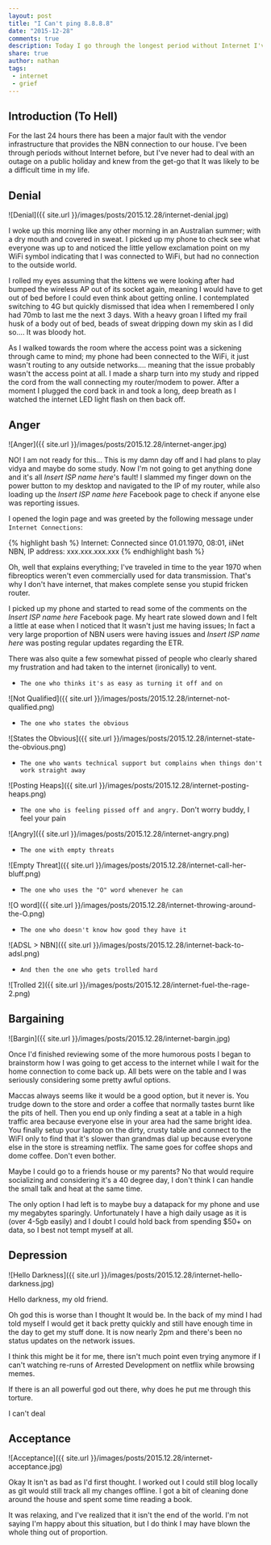 ```yaml
---
layout: post
title: "I Can't ping 8.8.8.8"
date: "2015-12-28"
comments: true
description: Today I go through the longest period without Internet I've had since moving into our new place.
share: true
author: nathan
tags:
 - internet
 - grief
---
```


## Introduction (To Hell)

For the last 24 hours there has been a major fault with the vendor infrastructure that provides the NBN connection to our house. I've been through periods without Internet before, but I've never had to deal with an outage on a public holiday and knew from the get-go that It was likely to be a difficult time in my life.

## Denial

![Denial]({{ site.url }}/images/posts/2015.12.28/internet-denial.jpg)

I woke up this morning like any other morning in an Australian summer; with a dry mouth and covered in sweat. I picked up my phone to check see what everyone was up to and noticed the little yellow exclamation point on my WiFi symbol indicating that I was connected to WiFi, but had no connection to the outside world.

I rolled my eyes assuming that the kittens we were looking after had bumped the wireless AP out of its socket again, meaning I would have to get out of bed before I could even think about getting online. I contemplated switching to 4G but quickly dismissed that idea when I remembered I only had 70mb to last me the next 3 days. With a heavy groan I lifted my frail husk of a body out of bed, beads of sweat dripping down my skin as I did so.... It was bloody hot.

As I walked towards the room where the access point was a sickening through came to mind; my phone had been connected to the WiFi, it just wasn't routing to any outside networks.... meaning that the issue probably wasn't the access point at all. I made a sharp turn into my study and ripped the cord from the wall connecting my router/modem to power. After a moment I plugged the cord back in and took a long, deep breath as I watched the internet LED light flash on then back off.

## Anger

![Anger]({{ site.url }}/images/posts/2015.12.28/internet-anger.jpg)

NO! I am not ready for this... This is my damn day off and I had plans to play vidya and maybe do some study. Now I'm not going to get anything done and it's all *Insert ISP name here*'s fault! I slammed my finger down on the power button to my desktop and navigated to the IP of my router, while also loading up the *Insert ISP name here* Facebook page to check if anyone else was reporting issues.

I opened the login page and was greeted by the following message under `Internet Connections`:

{% highlight bash %}
Internet: Connected since 01.01.1970, 08:01, iiNet NBN, IP address: xxx.xxx.xxx.xxx
{% endhighlight bash %}

Oh, well that explains everything; I've traveled in time to the year 1970 when fibreoptics weren't even commercially used for data transmission. That's why I don't have internet, that makes complete sense you stupid fricken router.

I picked up my phone and started to read some of the comments on the *Insert ISP name here* Facebook page. My heart rate slowed down and I felt a little at ease when I noticed that It wasn't just me having issues; In fact a very large proportion of NBN users were having issues and *Insert ISP name here* was posting regular updates regarding the ETR.

There was also quite a few somewhat pissed of people who clearly shared my frustration and had taken to the internet (ironically) to vent.

* `The one who thinks it's as easy as turning it off and on`

![Not Qualified]({{ site.url }}/images/posts/2015.12.28/internet-not-qualified.png)

* `The one who states the obvious`

![States the Obvious]({{ site.url }}/images/posts/2015.12.28/internet-state-the-obvious.png)

* `The one who wants technical support but complains when things don't work straight away`

![Posting Heaps]({{ site.url }}/images/posts/2015.12.28/internet-posting-heaps.png)

* `The one who is feeling pissed off and angry.` Don't worry buddy, I feel your pain

![Angry]({{ site.url }}/images/posts/2015.12.28/internet-angry.png)

* `The one with empty threats`

![Empty Threat]({{ site.url }}/images/posts/2015.12.28/internet-call-her-bluff.png)

* `The one who uses the "O" word whenever he can`

![O word]({{ site.url }}/images/posts/2015.12.28/internet-throwing-around-the-O.png)

* `The one who doesn't know how good they have it`

![ADSL > NBN]({{ site.url }}/images/posts/2015.12.28/internet-back-to-adsl.png)

* `And then the one who gets trolled hard`

![Trolled 2]({{ site.url }}/images/posts/2015.12.28/internet-fuel-the-rage-2.png)

## Bargaining

![Bargin]({{ site.url }}/images/posts/2015.12.28/internet-bargin.jpg)

Once I'd finished reviewing some of the more humorous posts I began to brainstorm how I was going to get access to the internet while I wait for the home connection to come back up. All bets were on the table and I was seriously considering some pretty awful options.

Maccas always seems like it would be a good option, but it never is. You trudge down to the store and order a coffee that normally tastes burnt like the pits of hell. Then you end up only finding a seat at a table in a high traffic area because everyone else in your area had the same bright idea. You finally setup your laptop on the dirty, crusty table and connect to the WiFI only to find that it's slower than grandmas dial up because everyone else in the store is streaming netflix. The same goes for coffee shops and dome coffee. Don't even bother.

Maybe I could go to a friends house or my parents? No that would require socializing and considering it's a 40 degree day, I don't think I can handle the small talk and heat at the same time.

The only option I had left is to maybe buy a datapack for my phone and use my megabytes sparingly. Unfortunately I have a high daily usage as it is (over 4-5gb easily) and I doubt I could hold back from spending $50+ on data, so I best not tempt myself at all.

## Depression

![Hello Darkness]({{ site.url }}/images/posts/2015.12.28/internet-hello-darkness.jpg)

Hello darkness, my old friend.

Oh god this is worse than I thought It would be. In the back of my mind I had told myself I would get it back pretty quickly and still have enough time in the day to get my stuff done. It is now nearly 2pm and there's been no status updates on the network issues.

I think this might be it for me, there isn't much point even trying anymore if I can't watching re-runs of Arrested Development on netflix while browsing memes.

If there is an all powerful god out there, why does he put me through this torture.

I can't deal

## Acceptance

![Acceptance]({{ site.url }}/images/posts/2015.12.28/internet-acceptance.jpg)

Okay It isn't as bad as I'd first thought. I worked out I could still blog locally as git would still track all my changes offline. I got a bit of cleaning done around the house and spent some time reading a book.

It was relaxing, and I've realized that it isn't the end of the world. I'm not saying I'm happy about this situation, but I do think I may have blown the whole thing out of proportion.
